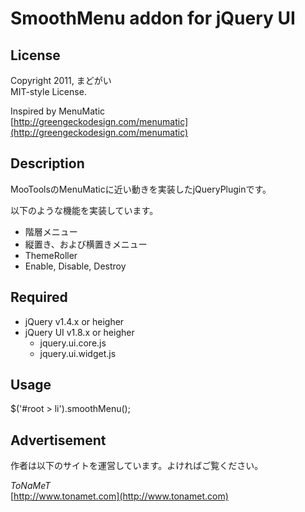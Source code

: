﻿SmoothMenu addon for jQuery UI
===

License
---

Copyright 2011, まどがい  
MIT-style License.

Inspired by MenuMatic  
[http://greengeckodesign.com/menumatic](http://greengeckodesign.com/menumatic)

Description
---

MooToolsのMenuMaticに近い動きを実装したjQueryPluginです。

以下のような機能を実装しています。

* 階層メニュー
* 縦置き、および横置きメニュー
* ThemeRoller
* Enable, Disable, Destroy

Required
---

* jQuery v1.4.x or heigher
* jQuery UI v1.8.x or heigher
    * jquery.ui.core.js
    * jquery.ui.widget.js

Usage
---

$('#root > li').smoothMenu();

Advertisement
---

作者は以下のサイトを運営しています。よければご覧ください。

*ToNaMeT*  
[http://www.tonamet.com](http://www.tonamet.com)

